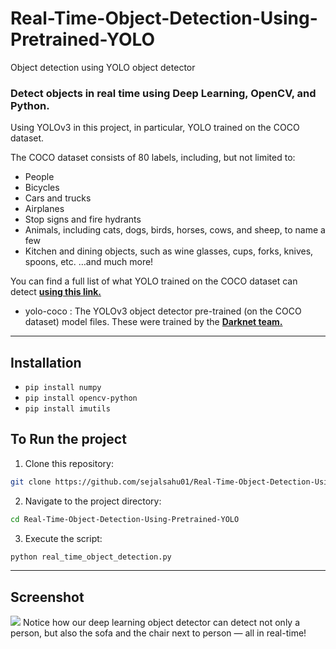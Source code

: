 # Real-Time-Object-Detection-Using-Pretrained-YOLO
Object detection using YOLO object detector

### Detect objects in real time using Deep Learning, OpenCV, and Python.

Using YOLOv3 in this project, in particular, YOLO trained on the COCO dataset.

The COCO dataset consists of 80 labels, including, but not limited to:

- People
- Bicycles
- Cars and trucks
- Airplanes
- Stop signs and fire hydrants
- Animals, including cats, dogs, birds, horses, cows, and sheep, to name a few
- Kitchen and dining objects, such as wine glasses, cups, forks, knives, spoons, etc.
…and much more!

You can find a full list of what YOLO trained on the COCO dataset can detect <a href="https://github.com/sejalsahu01/Real-Time-Object-Detection-Using-Pretrained-YOLO/blob/main/coco.names" target="_blank"><b>using this link.</b></a>

- yolo-coco : The YOLOv3 object detector pre-trained (on the COCO dataset) model files. These were trained by the <a href="https://pjreddie.com/darknet/yolo/" target="_blank"> <b>Darknet team.</b> </a>

---
## Installation

- `pip install numpy`
- `pip install opencv-python`
- `pip install imutils`

## To Run the project
1. Clone this repository:
```bash
git clone https://github.com/sejalsahu01/Real-Time-Object-Detection-Using-Pretrained-YOLO.git
```

2. Navigate to the project directory:
```bash
cd Real-Time-Object-Detection-Using-Pretrained-YOLO
```

3. Execute the script:
```bash
python real_time_object_detection.py
```
---
## Screenshot
<img src="https://github.com/yash42828/YOLO-object-detection-with-OpenCV/blob/master/real-time-object-detection/real_time.gif">
Notice how our deep learning object detector can detect not only a person, but also the sofa and the chair next to person — all in real-time!


